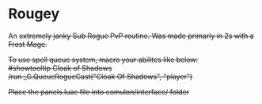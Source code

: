 # Rougey
An <strike>extremely<stike/> janky Sub Rogue PvP routine. Was made primarly in 2s with a Frost Mage.

To use spell queue system, macro your abilites like below:<br>
#showtooltip Cloak of Shadows <br>
/run _G.QueueRogueCast("Cloak Of Shadows", "player") <br>

Place the panels.luac file into comulon/interface/ folder
